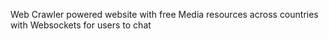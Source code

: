 Web Crawler powered website with free Media resources across countries with Websockets for users to chat
